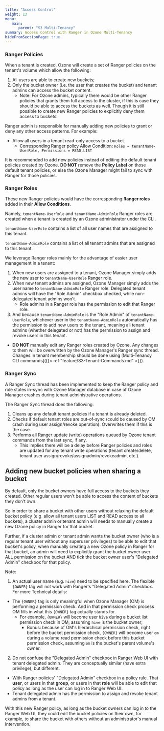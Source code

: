 ```yaml
---
title: "Access Control"
weight: 13
menu:
   main:
      parent: "S3 Multi-Tenancy"
summary: Access Control with Ranger in Ozone Multi-Tenancy
hideFromSectionPage: true
---
```

<!---
  Licensed to the Apache Software Foundation (ASF) under one or more
  contributor license agreements.  See the NOTICE file distributed with
  this work for additional information regarding copyright ownership.
  The ASF licenses this file to You under the Apache License, Version 2.0
  (the "License"); you may not use this file except in compliance with
  the License.  You may obtain a copy of the License at

      http://www.apache.org/licenses/LICENSE-2.0

  Unless required by applicable law or agreed to in writing, software
  distributed under the License is distributed on an "AS IS" BASIS,
  WITHOUT WARRANTIES OR CONDITIONS OF ANY KIND, either express or implied.
  See the License for the specific language governing permissions and
  limitations under the License.
-->

### Ranger Policies

When a tenant is created, Ozone will create a set of Ranger policies on the tenant's volume which allow the following:

1. All users are able to create new buckets;
2. Only the bucket owner (i.e. the user that creates the bucket) and tenant admins can access the bucket content.
    - Note: For Ozone admins, typically there would be other Ranger policies that grants them full access to the cluster, if this is case they should be able to access the buckets as well. Though it is still possible to create new Ranger policies to explicitly deny them access to buckets.

Ranger admin is responsible for manually adding new policies to grant or deny any other access patterns. For example:
- Allow all users in a tenant read-only access to a bucket.
  - Corresponding Ranger policy Allow Condition: `Roles = tenantName-UserRole, Permissions = READ,LIST`

It is recommended to add new policies instead of editing the default tenant policies created by Ozone. **DO NOT** remove the **Policy Label** on those default tenant policies, or else the Ozone Manager might fail to sync with Ranger for those policies.


### Ranger Roles

These new Ranger policies would have the corresponding **Ranger roles** added in their **Allow Conditions**.

Namely, `tenantName-UserRole` and `tenantName-AdminRole` Ranger roles are created when a tenant is created by an Ozone administrator under the CLI.

`tenantName-UserRole` contains a list of all user names that are assigned to this tenant.

`tenantName-AdminRole` contains a list of all tenant admins that are assigned to this tenant.

We leverage Ranger roles mainly for the advantage of easier user management in a tenant:
1. When new users are assigned to a tenant, Ozone Manager simply adds the new user to `tenantName-UserRole` Ranger role.
2. When new tenant admins are assigned, Ozone Manager simply adds the user name to `tenantName-AdminRole` Ranger role. Delegated tenant admins will have the "Role Admin" checkbox checked, while non-delegated tenant admins won't.
    - Role admins in a Ranger role has the permission to edit that Ranger role.
3. And because `tenantName-AdminRole` is the "Role Admin" of `tenantName-UserRole`, whichever user in the `tenantName-AdminRole` automatically has the permission to add new users to the tenant, meaning all tenant admins (whether delegated or not) has the permission to assign and revoke users in this tenant.

- **DO NOT** manually edit any Ranger roles created by Ozone. Any changes to them will be overwritten by the Ozone Manager's Ranger sync thread. Changes in tenant membership should be done using [Multi-Tenancy CLI commands]({{< ref "feature/S3-Tenant-Commands.md" >}}).


### Ranger Sync

A Ranger Sync thread has been implemented to keep the Ranger policy and role states in-sync with Ozone Manager database in case of Ozone Manager crashes during tenant administrative operations.

The Ranger Sync thread does the following:
1. Cleans up any default tenant policies if a tenant is already deleted.
2. Checks if default tenant roles are out-of-sync (could be caused by OM crash during user assign/revoke operation). Overwrites them if this is the case.
3. Performs all Ranger update (write) operations queued by Ozone tenant commands from the last sync, if any.
   - This implies there will be a delay before Ranger policies and roles are updated for any tenant write operations (tenant create/delete, tenant user assign/revoke/assignadmin/revokeadmin, etc.). 


## Adding new bucket policies when sharing a bucket

By default, only the bucket owners have full access to the buckets they created. Other regular users won't be able to access the content of buckets they don't own.

So in order to share a bucket with other users without relaxing the default bucket policy (e.g. allow all tenant users LIST and READ access to all buckets),
a cluster admin or tenant admin will needs to manually create a new Ozone policy in Ranger for that bucket.  

Further, if a cluster admin or tenant admin wants the bucket owner (who is a regular tenant user without any superuser privileges) to be able to edit that bucket's policy,
when manually creating a new Ozone policy in Ranger for that bucket,
an admin will need to explicitly grant the bucket owner user ALL permission on the bucket AND tick the bucket owner user's "Delegated Admin" checkbox for that policy.

Note:
1. An actual user name (e.g. `hive`) need to be specified here. The flexible `{OWNER}` tag will not work with Ranger's "Delegated Admin" checkbox. For more Technical details:
  - The `{OWNER}` tag is only meaningful when Ozone Manager (OM) is performing a permission check. And in that permission check process OM fills in what this `{OWNER}` tag actually stands for. 
    - For example, `{OWNER}` will become user `hive` during a bucket list permission check in OM, assuming `hive` is the bucket owner;
      - Bonus: because of OM's hierarchical permission check, right before the bucket permission check, `{OWNER}` will become user `om` during a volume read permission check before this bucket permission check, assuming `om` is the bucket's parent volume's owner.
2. Do not confuse the "Delegated Admin" checkbox in Ranger Web UI with tenant delegated admin. They are conceptually similar (have extra privilege), but different.
  - With Ranger policies' "Delegated Admin" checkbox in a policy rule. That **user**, or users in that **group**, or users in that **role** will be able to edit that policy as long as the user can log in to Ranger Web UI.
  - Tenant delegated admin has the permission to assign and revoke tenant admins from a tenant.

With this new Ranger policy, as long as the bucket owners can log in to the Ranger Web UI,
they could edit the bucket policies on their own, for example, to share the bucket with others without an administrator's manual intervention.
